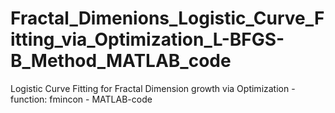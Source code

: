 # Fractal_Dimenions_Logistic_Curve_Fitting_via_Optimization_L-BFGS-B_Method_MATLAB_code
Logistic Curve Fitting for Fractal Dimension growth via Optimization - function: fmincon - MATLAB-code
